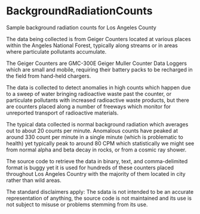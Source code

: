 # BackgroundRadiationCounts
Sample background radiation counts for Los Angeles County

The data being collected is from Geiger Counters located at various places within
the Angeles National Forest, typically along streams or in areas where particulate
pollutants accumulate.

The Geiger Counters are GMC-300E Geiger Muller Counter Data Loggers which are
small and mobile, requiring their battery packs to be recharged in the field from
hand-held chargers.

The data is collected to detect anomalies in high counts which happen due to a sweep
of water bringing radioactive waste past the counter, or particulate pollutants
with increased radioactive waste products, but there are counters placed along a
number of freeways which monitor for unreported transport of radioactive materials.

The typical data collected is normal background radiation which averages out to
about 20 counts per minute. Anomalous counts have peaked at around 330 count per
minute in a single minute (which is problematic to health) yet typically peak to
around 80 CPM which statistically we might see from normal alpha and beta decay
in rocks, or from a cosmic ray shower.

The source code to retrieve the data in binary, text, and comma-delimited format
is buggy yet it is used for hundreds of these counters placed throughout Los 
Angeles Country with the majority of them located in city rather than wild areas.

The standard disclaimers apply: The sdata is not intended to be an accurate
representation of anything, the source code is not maintained and its use is not
subject to misuse or problems stemming from its use.
